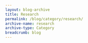 ```yaml
---
layout: blog-archive
title: Research
permalink: /blog/category/research/
archive-name: research
archive-type: Category
breadcrumb: blog
---
```


